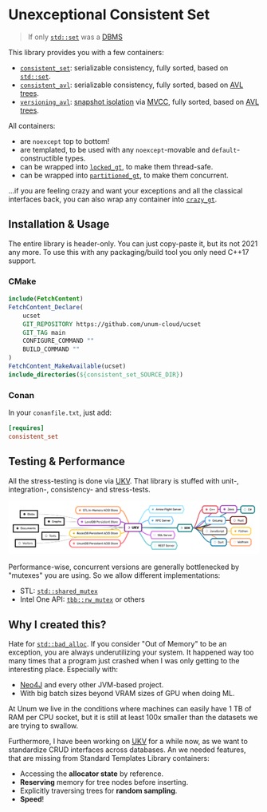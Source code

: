 # Unexceptional Consistent Set

> If only [`std::set`][stl-set] was a [DBMS][dbms]

This library provides you with a few containers:

* [`consistent_set`][consistent_set]: serializable consistency, fully sorted, based on [`std::set`][stl-set].
* [`consistent_avl`][consistent_avl]: serializable consistency, fully sorted, based on [AVL trees][avl].
* [`versioning_avl`][versioning_avl]: [snapshot isolation][snapshot] via [MVCC][mvcc], fully sorted, based on [AVL trees][avl].

All containers:

* are `noexcept` top to bottom!
* are templated, to be used with any `noexcept`-movable and `default`-constructible types.
* can be wrapped into [`locked_gt`][locked], to make them thread-safe.
* can be wrapped into [`partitioned_gt`][partitioned], to make them concurrent.

...if you are feeling crazy and want your exceptions and all the classical interfaces back, you can also wrap any container into [`crazy_gt`][crazy].

## Installation & Usage

The entire library is header-only.
You can just copy-paste it, but its not 2021 any more.
To use this with any packaging/build tool you only need C++17 support.

### CMake

```cmake
include(FetchContent)
FetchContent_Declare(
    ucset
    GIT_REPOSITORY https://github.com/unum-cloud/ucset
    GIT_TAG main
    CONFIGURE_COMMAND ""
    BUILD_COMMAND ""
)
FetchContent_MakeAvailable(ucset)
include_directories(${consistent_set_SOURCE_DIR})
```

### Conan

In your `conanfile.txt`, just add:

```toml
[requires]
consistent_set
```

## Testing & Performance

All the stress-testing is done via [UKV][ukv].
That library is stuffed with unit-, integration-, consistency- and stress-tests.

![UKV Landscape](https://github.com/unum-cloud/UKV/raw/main/assets/UKV.png)

Performance-wise, concurrent versions are generally bottlenecked by "mutexes" you are using.
So we allow different implementations:

* STL: [`std::shared_mutex`][stl-shared_mutex]
* Intel One API: [`tbb::rw_mutex`][tbb] or others

## Why I created this?

Hate for [`std::bad_alloc`](https://en.cppreference.com/w/cpp/memory/new/bad_alloc).
If you consider "Out of Memory" to be an exception, you are always underutilizing your system.
It happened way too many times that a program just crashed when I was only getting to the interesting place.
Especially with:

* [Neo4J][neo4j] and every other JVM-based project.
* With big batch sizes beyond VRAM sizes of GPU when doing ML.

At Unum we live in the conditions where machines can easily have 1 TB of RAM per CPU socket, but it is still at least 100x smaller than the datasets we are trying to swallow.

Furthermore, I have been working on [UKV][ukv] for a while now, as we want to standardize CRUD interfaces across databases.
An we needed features, that are missing from Standard Templates Library containers:

* Accessing the **allocator state** by reference.
* **Reserving** memory for tree nodes before inserting.
* Explicitly traversing trees for **random sampling**.
* **Speed**!

[stl-set]: https://en.cppreference.com/w/cpp/container/set
[stl-shared_mutex]: https://en.cppreference.com/w/cpp/thread/shared_mutex
[avl]: https://en.wikipedia.org/wiki/AVL_tree
[tbb]: https://spec.oneapi.io/versions/latest/elements/oneTBB/source/named_requirements/mutexes/rw_mutex.html#readerwritermutex
[dbms]: https://en.wikipedia.org/wiki/Database
[mvcc]: https://en.wikipedia.org/wiki/Multiversion_concurrency_control
[neo4j]: http://neo4j.com
[snapshot]: https://jepsen.io/consistency/models/snapshot-isolation

[ukv]: https://github.com/unum-cloud/ukv
[consistent_set]: tree/main/include/ucset/consistent_set.hpp
[consistent_avl]: tree/main/include/ucset/consistent_avl.hpp
[versioning_avl]: tree/main/include/ucset/versioning_avl.hpp
[locked]: tree/main/include/ucset/locked.hpp
[partitioned]: tree/main/include/ucset/partitioned.hpp
[crazy]: tree/main/include/ucset/crazy.hpp
